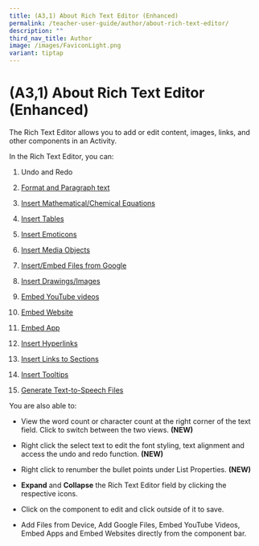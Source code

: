 ```yaml
---
title: (A3,1) About Rich Text Editor (Enhanced)
permalink: /teacher-user-guide/author/about-rich-text-editor/
description: ""
third_nav_title: Author
image: /images/FaviconLight.png
variant: tiptap
---
```

<h1>(A3,1) About Rich Text Editor (Enhanced)</h1><p>The Rich Text Editor allows you to add or edit content, images, links, and other components in an Activity.</p><p>In the Rich Text Editor, you can:</p><ol data-tight="true" class="tight"><li><p>Undo and Redo</p></li><li><p><a href="/teacher-user-guide/author/formatting-and-paragraphing/" rel="noopener noreferrer nofollow" target="_blank">Format and Paragraph text</a></p></li><li><p><a href="/teacher-user-guide/author/insert-mathematical-or-chemical-equations/" rel="noopener noreferrer nofollow" target="_blank">Insert Mathematical/Chemical Equations</a></p></li><li><p><a href="/teacher-user-guide/author/insert-tables/" rel="noopener noreferrer nofollow" target="_blank">Insert Tables</a></p></li><li><p><a href="/teacher-user-guide/author/insert-emoticons/" rel="noopener noreferrer nofollow" target="_blank">Insert Emoticons</a></p></li><li><p><a href="/teacher-user-guide/author/insert-media-objects/" rel="noopener noreferrer nofollow" target="_blank">Insert Media Objects</a></p></li><li><p><a href="/teacher-user-guide/collaborate/attach-google-files/" rel="noopener noreferrer nofollow" target="_blank">Insert/Embed Files from Google</a></p></li><li><p><a href="/teacher-user-guide/author/insert-drawings/" rel="noopener noreferrer nofollow" target="_blank">Insert Drawings/Images</a></p></li><li><p><a href="/teacher-user-guide/author/embed-youtube-videos/" rel="noopener noreferrer nofollow" target="_blank">Embed YouTube videos</a></p></li><li><p><a href="/teacher-user-guide/discover/embed-whitelisted-websites/" rel="noopener noreferrer nofollow" target="_blank">Embed Website</a></p></li><li><p><a href="/teacher-user-guide/discover/embed-integrated-apps/" rel="noopener noreferrer nofollow" target="_blank">Embed App</a></p></li><li><p><a href="/teacher-user-guide/author/insert-external-links/" rel="noopener noreferrer nofollow" target="_blank">Insert Hyperlinks</a></p></li><li><p><a href="/teacher-user-guide/author/insert-links-to-sections/" rel="noopener noreferrer nofollow" target="_blank">Insert Links to Sections</a></p></li><li><p><a href="/teacher-user-guide/author/insert-tooltips/" rel="noopener noreferrer nofollow" target="_blank">Insert Tooltips</a></p></li><li><p><a href="/teacher-user-guide/author/text-to-speech-tts/" rel="noopener noreferrer nofollow" target="_blank">Generate Text-to-Speech Files</a></p></li></ol><p>You are also able to:</p><ul><li><p>View the word count or character count at the right corner of the text field. Click to switch between the two views. <strong>(NEW)</strong></p></li><li><p>Right click the select text to edit the font styling, text alignment and access the undo and redo function. <strong>(NEW)</strong></p></li><li><p>Right click to renumber the bullet points under List Properties. <strong>(NEW)</strong></p></li><li><p><strong>Expand</strong> and <strong>Collapse</strong> the Rich Text Editor field by clicking the respective icons.</p></li><li><p>Click on the component to edit and click outside of it to save.</p></li><li><p>Add Files from Device, Add Google Files, Embed YouTube Videos, Embed Apps and Embed Websites directly from the component bar.</p></li></ul><p></p>
